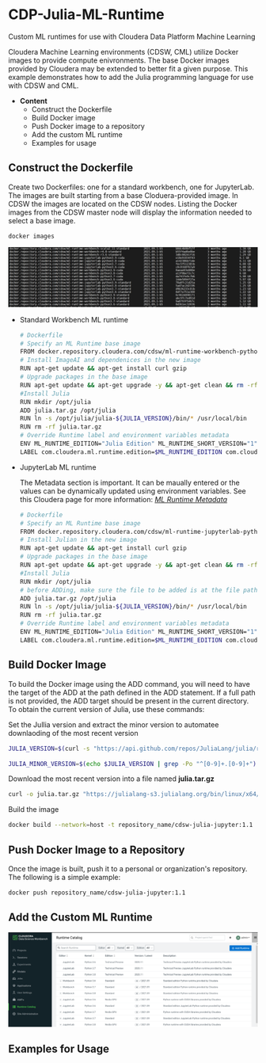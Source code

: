 # CDP-Julia-ML-Runtime
Custom ML runtimes for use with Cloudera Data Platform Machine Learning

Cloudera Machine Learning environments (CDSW, CML) utilize Docker images to provide compute enivronments. The base Docker images provided by Cloudera may be extended to better fit a given purpose. This example demonstrates how to add the Julia programming language for use with CDSW and CML.

- **Content**
    - Construct the Dockerfile
    - Build Docker image
    - Push Docker image to a repository
    - Add the custom ML runtime
    - Examples for usage

## Construct the Dockerfile
Create two Dockerfiles: one for a standard workbench, one for JupyterLab. The images are built starting from a base Cloduera-provided image. In CDSW the images are located on the CDSW nodes. Listing the Docker images from the CDSW master node will display the information needed to select a base image.
```bash
docker images
```
![image](images/cdsw-docker-images.png)

- Standard Workbench ML runtime
    ```bash
    # Dockerfile
    # Specify an ML Runtime base image
    FROM docker.repository.cloudera.com/cdsw/ml-runtime-workbench-python3.9-standard:2021.09.1-b5
    # Install ImageAI and dependenices in the new image
    RUN apt-get update && apt-get install curl gzip
    # Upgrade packages in the base image
    RUN apt-get update && apt-get upgrade -y && apt-get clean && rm -rf /var/lib/apt/lists/*
    #Install Julia
    RUN mkdir /opt/julia
    ADD julia.tar.gz /opt/julia
    RUN ln -s /opt/julia/julia-${JULIA_VERSION}/bin/* /usr/local/bin
    RUN rm -rf julia.tar.gz
    # Override Runtime label and environment variables metadata
    ENV ML_RUNTIME_EDITION="Julia Edition" ML_RUNTIME_SHORT_VERSION="1" ML_RUNTIME_MAINTENANCE_VERSION="2" ML_RUNTIME_FULL_VERSION="1.2" ML_RUNTIME_DESCRIPTION="This runtime includes Julia"
    LABEL com.cloudera.ml.runtime.edition=$ML_RUNTIME_EDITION com.cloudera.ml.runtime.full-version=$ML_RUNTIME_FULL_VERSION com.cloudera.ml.runtime.short-version=$ML_RUNTIME_SHORT_VERSION com.cloudera.ml.runtime.maintenance-version=$ML_RUNTIME_MAINTENANCE_VERSION com.cloudera.ml.runtime.description=$ML_RUNTIME_DESCRIPTION
    ```

- JupyterLab ML runtime

    The Metadata section is important. It can be maually entered or the values can be dynamically updated using environment variables. See this Cloudera page for more information:
    *[ML Runtime Metadata](https://docs.cloudera.com/machine-learning/cloud/runtimes/topics/ml-metadata-for-custom-runtimes.html)*

    ```bash
    # Dockerfile
    # Specify an ML Runtime base image
    FROM docker.repository.cloudera.com/cdsw/ml-runtime-jupyterlab-python3.9-standard:2021.09.1-b5
    # Install Julian in the new image
    RUN apt-get update && apt-get install curl gzip
    # Upgrade packages in the base image
    RUN apt-get update && apt-get upgrade -y && apt-get clean && rm -rf /var/lib/apt/lists/*
    #Install Julia
    RUN mkdir /opt/julia
    # before ADDing, make sure the file to be added is at the file path
    ADD julia.tar.gz /opt/julia
    RUN ln -s /opt/julia/julia-${JULIA_VERSION}/bin/* /usr/local/bin
    RUN rm -rf julia.tar.gz
    # Override Runtime label and environment variables metadata
    ENV ML_RUNTIME_EDITION="Julia Edition" ML_RUNTIME_SHORT_VERSION="1" ML_RUNTIME_MAINTENANCE_VERSION="2" ML_RUNTIME_FULL_VERSION="1.2" ML_RUNTIME_DESCRIPTION="This runtime includes Julia"
    LABEL com.cloudera.ml.runtime.edition=$ML_RUNTIME_EDITION com.cloudera.ml.runtime.full-version=$ML_RUNTIME_FULL_VERSION com.cloudera.ml.runtime.short-version=$ML_RUNTIME_SHORT_VERSION com.cloudera.ml.runtime.maintenance-version=$ML_RUNTIME_MAINTENANCE_VERSION com.cloudera.ml.runtime.description=$ML_RUNTIME_DESCRIPTION
    ```

## Build Docker Image
To build the Docker image using the ADD command, you will need to have the target of the ADD at the path defined in the ADD statement. If a full path is not provided, the ADD target should be present in the current directory. To obtain the current version of Julia, use these commands:

Set the Jullia version and extract the minor version to automatee downlaoding of the most recent version
```bash
JULIA_VERSION=$(curl -s "https://api.github.com/repos/JuliaLang/julia/releases/latest" | grep -Po '"tag_name": "v\K[0-9.]+')
```
```bash
JULIA_MINOR_VERSION=$(echo $JULIA_VERSION | grep -Po "^[0-9]+.[0-9]+")
```

Download the most recent version into a file named **julia.tar.gz**
```bash
curl -o julia.tar.gz "https://julialang-s3.julialang.org/bin/linux/x64/${JULIA_MINOR_VERSION}/julia-${JULIA_VERSION}-linux-x86_64.tar.gz"
```

Build the image
```bash
docker build --network=host -t repository_name/cdsw-julia-jupyter:1.1 . -f Dockerfile
```
## Push Docker Image to a Repository
Once the image is built, push it to a personal or organization's repository. The following is a simple example:

```bash
docker push repository_name/cdsw-julia-jupyter:1.1
```
## Add the Custom ML Runtime 

![image](images/cdsw-ml-runtimes.png)

## Examples for Usage

